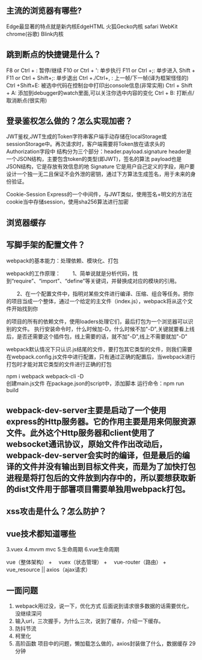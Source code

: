 ## 主流的浏览器有哪些?
Edge最显著的特点就是新内核EdgeHTML
火狐Gecko内核
safari WebKit
chrome(谷歌) Blink内核
## 跳到断点的快捷键是什么？
F8  or  Ctrl + : 暂停/继续
F10  or  Ctrl + ': 单步执行
F11  or Ctrl +;: 单步进入
Shift + F11  or Ctrl + Shift+;: 单步退出
Ctrl +./Ctrl+, : 上一帧/下一帧(译为框架怪怪的)
Ctrl +Shift+E: 被选中代码在控制台中打印出console信息(非常实用)
Ctrl + Shift + A: 添加到debugger的watch里面,可以关注你选中内容的变化
Ctrl + B: 打断点/取消断点(很实用)

## 登录鉴权怎么做的？怎么实现加密？
JWT鉴权,JWT生成的Token字符串客户端手动存储在localStorage或sessionStorage中。再次请求时，客户端需要将Token放在请求头的Authorization字段中
结构分为三个部分：header.payload.signature
header是一个JSON结构，主要包含token的类型(即JWT)，签名的算法
payload也是JSON结构，它是存放有效信息的地
Signature 它是用户自己定义的字段，用户要设计一个独一无二且保证不会外泄的密钥，通过下方算法生成签名，用于未来的身份验证。

Cookie-Session
Express的一个中间件，与JWT类似，使用签名+明文的方法在cookie当中存储session，使用sha256算法进行加密
## 浏览器缓存

## 写脚手架的配置文件？
 webpack的基本能力：处理依赖、模块化、打包

 webpack的工作原理：
　　1、简单说就是分析代码，找到“require”、“import”、“define”等关键词，并替换成对应的模块的引用。

　　2、在一个配置文件中，指明对某些文件进行编译、压缩、组合等任务。把你的项目当成一个整体，通过一个给定的主文件（index.js），webpack将从这个文件开始找到你

的项目的所有的依赖文件，使用loaders处理它们，最后打包为一个浏览器可以识别的文件。
执行安装命令时，什么时候加-D，什么时候不加"-D",关键就要看上线后，是否还需要这个插件包，线上需要的话，就不加"-D",线上不需要就加"-D"

webpack默认情况下只认识.js结尾的文件，要打包其它类型的文件，则我们需要在webpack.config.js文件中进行配置，只有通过正确的配置后，当webpack进行打包时才能对其它类型的文件进行正确的打包

npm  i    webpack  webpack-cli  -D  
创建main.js文件
在package.json的script中，添加脚本
运行命令：npm  run  build


## webpack-dev-server主要是启动了一个使用express的Http服务器。它的作用主要是用来伺服资源文件。此外这个Http服务器和client使用了websocket通讯协议，原始文件作出改动后，webpack-dev-server会实时的编译，但是最后的编译的文件并没有输出到目标文件夹，而是为了加快打包进程是将打包后的文件放到内存中的，所以要想获取新的dist文件用于部署项目需要单独用webpack打包。

## xss攻击是什么？怎么防护？

## vue技术都知道哪些
3.vuex
4.mvvm mvc
5.生命周期
6.vue生命周期

vue（整体架构） +  vuex（状态管理） +  vue-router（路由） +  vue_resource || axios（ajax请求）


## 一面问题

1. webpack用过没，说一下，优化方式
后面说到请求很多数据的话需要优化，没继续深问
2. 输入url，三次握手，为什么三次，说到了缓存，介绍一下缓存。
3. 防抖节流
4. 柯里化
5. 高阶函数
项目中的问题，懒加载怎么做的，axios封装做了什么，数据缓存
29分钟